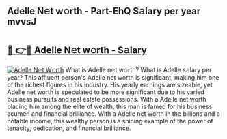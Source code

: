 ## Adelle N𝚎t w𝚘rth - Part-EhQ S𝚊lary per year mvvsJ

# <h2><a href="http://gc574y.nevu.top/?p=Adelle">🔗 👉🔴 Adelle N𝚎t w𝚘rth - S𝚊lary</a></h2>

[![Adelle N𝚎t W𝚘rth](https://i.imgur.com/Oavwk0R.jpeg)](http://gc574y.nevu.top/?p=Adelle)
What is Adelle n𝚎t w𝚘rth? What is Adelle s𝚊lary per year?
This affluent person's Adelle net worth is significant, making him one of the richest figures in his industry. His yearly earnings are sizeable, yet Adelle net worth is speculated to be more significant due to his varied business pursuits and real estate possessions. With a Adelle net worth placing him among the elite of wealth, this man is famed for his business acumen and financial brilliance. With a Adelle net worth in the billions and a notable income, this wealthy person is a shining example of the power of tenacity, dedication, and financial brilliance.
